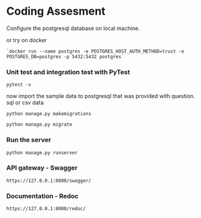 # Coding Assesment
Configure the postgresql database on local machine.

or try on docker

    `docker run --name postgres -e POSTGRES_HOST_AUTH_METHOD=trust -e POSTGRES_DB=postgres -p 5432:5432 postgres`

### Unit test and integration test with PyTest

`pytest -v`

now import the sample data to postgresql that was provided with question. sql or csv data

`python manage.py makemigrations`

`python manage.py migrate`

### Run the server
`python manage.py runserver`

### API gateway - Swagger 

`https://127.0.0.1:8000/swagger/`

### Documentation - Redoc



`https://127.0.0.1:8000/redoc/`

